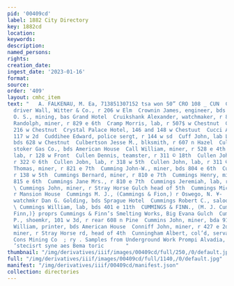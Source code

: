 ```yaml
---
pid: '00409cd'
label: 1882 City Directory
key: 1882cd
location: 
keywords: 
description: 
named_persons: 
rights: 
creation_date: 
ingest_date: '2023-01-16'
format: 
source: 
order: '409'
layout: cmhc_item
text: "   A. FALKENAU, M. Ea, 713851307152 tsa won 50” CRO 108 _ CUN  Crowley Samuel,
  driver Wall, Witter & Co., r 206 w Elm  Crownin James, engineer, bds 720 e 7th  Crowther
  O. S., mining, bas Grand Hotel  Cruikshank Alexander, watchmaker, r 829 e 6th  Cruikshank
  Randolph, miner, r 829 e 6th  Cramp Morris, lab, r 507$ w Chestnut  Crysopolis Hotel,
  216 w Chestnut  Crystal Palace Hotel, 146 and 148 w Chestuut  Cucci A., froit stand
  117 w 2d  Cuddihee Edward, police sergt, r 144 w sd  Cuff John, lab La Plata Smelter,
  bds 628 w Chestnut  Culbertson Jesse M., blksmith, r 607 n Hazel  Culbertson John,
  stoker Gas Co., bds American House  Call William, miner, r 528 e 4th  Cullen David,
  lab, r 128 w Front  Cullen Dennis, teamster, r 311 © 18th  Cullen Johanna Miss,
  r 322 © 6th  Cullen Jobn, lab, r 318 w 5th  Cullen John, lab, r 311 © 13th  Cullen
  Thomas, miner, r 821 e 7th  Cumming John-W., miner, bds 804 e 6th  Cumming M. Mrs.,
  r 138 w 5th  Cummings Bernard, miner, r 810 e 7th  Cummings Henry, miner, r rear
  815 e 6th  Cummings Jane Mrs., r 810 e 7th  Cummings Jeremiah, lab, r 301 w Chestnut
  \ Cummings John, miner, r Stray Horse Gulch head of 5th  Cummings Michael, engineer,
  r Mansion House  Cummings M. J., (Cammings & Fion,) r Oswego, N. ¥-  Cummings M.S.,
  watchmkr Dan G. Golding, bds Sprague Hotel  Cummings Robert C., saloon 114 w 2d
  \ Cummings William, lab, bds 401 e 11th  CUMMINGS & FINN., (M. J. Cummings and Nicholas
  Finn,)} proprs Cummings & Finn’s Smelting Works, Big Evana Gulch  Cummins Cornelius
  P., shoemkr, 101 w 3d, r rear 608 n Pine  Cummins John, miner, bda 918 e 7th  Cummins
  William, printer, bds American House  Conniff John, miner, r 427 e 2d  Cunniff Michael,
  miner, r Stray Horse rd, head of 4th  Cunningham Albert, col’d, servant Leadville
  Cons Mining Co  ; ry . Samples from Underground Work Prompi Alvadia, E.R, 82 Go,
  ‘stecisrt syne aes Bema toric       "
thumbnail: "/img/derivatives/iiif/images/00409cd/full/250,/0/default.jpg"
full: "/img/derivatives/iiif/images/00409cd/full/1140,/0/default.jpg"
manifest: "/img/derivatives/iiif/00409cd/manifest.json"
collection: directories
---
```


